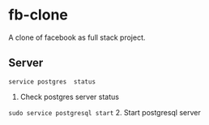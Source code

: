 # fb-clone
A clone of facebook as full stack project.

## Server

` service postgres  status `
1. Check postgres server status

` sudo service postgresql start `
2. Start postgresql server